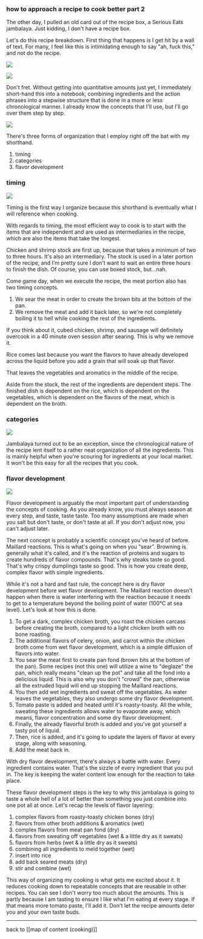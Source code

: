 ### how to approach a recipe to cook better part 2

The other day, I pulled an old card out of the recipe box, a Serious Eats jambalaya. Just kidding, I don't have a recipe box. 

Let's do this recipe breakdown. First thing that happens is I get hit by a wall of text. For many, I feel like this is intimidating enough to say "ah, fuck this," and not do the recipe.

![](recipe-2-1.png)

![](recipe-2-2.png)

Don't fret. Without getting into quantitative amounts just yet, I immediately short-hand this into a notebook, combining ingredients and the action phrases into a stepwise structure that is done in a more or less chronological manner. I already know the concepts that I'll use, but I'll go over them step by step.

![](recipe-2-3.png)

There's three forms of organization that I employ right off the bat with my shorthand.

1. timing
2. categories
3. flavor development

### timing

![](recipe-2-4.png)

Timing is the first way I organize because this shorthand is eventually what I will reference when cooking.

With regards to timing, the most efficient way to cook is to start with the items that are independent and are used as intermediaries in the recipe, which are also the items that take the longest. 

Chicken and shrimp stock are first up, because that takes a minimum of two to three hours. It's also an intermediary. The stock is used in a later portion of the recipe, and I'm pretty sure I don't want to wait an entire three hours to finish the dish. Of course, you can use boxed stock, but…nah.

Come game day, when we execute the recipe, the meat portion also has two timing concepts. 

1. We sear the meat in order to create the brown bits at the bottom of the pan.
2. We remove the meat and add it back later, so we're not completely boiling it to hell while cooking the rest of the ingredients.

If you think about it, cubed chicken, shrimp, and sausage will definitely overcook in a 40 minute oven session after searing. This is why we remove it.

Rice comes last because you want the flavors to have already developed across the liquid before you add a grain that will soak up that flavor.

That leaves the vegetables and aromatics in the middle of the recipe. 

Aside from the stock, the rest of the ingredients are dependent steps. The finished dish is dependent on the rice, which is dependent on the vegetables, which is dependent on the flavors of the meat, which is dependent on the broth.

### categories

![](recipe-2-5.png)

Jambalaya turned out to be an exception, since the chronological nature of the recipe lent itself to a rather neat organization of all the ingredients. This is mainly helpful when you're scouring for ingredients at your local market. It won't be this easy for all the recipes that you cook.

### flavor development

![](recipe-2-6.png)

Flavor development is arguably the most important part of understanding the concepts of cooking. As you already know, you must always season at every step, and taste, taste taste. Too many assumptions are made when you salt but don't taste, or don't taste at all. If you don't adjust now, you can't adjust later.

The next concept is probably a scientific concept you've heard of before. Maillard reactions. This is what's going on when you "sear". Browning is generally what it's called, and it's the reaction of proteins and sugars to create hundreds of flavor compounds. That's why steaks taste so good. That's why crispy dumplings taste so good. This is how you create deep, complex flavor with simple ingredients.  
  
While it's not a hard and fast rule, the concept here is dry flavor development before wet flavor development. The Maillard reaction doesn't happen when there is water interfering with the reaction because it needs to get to a temperature beyond the boiling point of water (100°C at sea level). Let's look at how this is done.

1. To get a dark, complex chicken broth, you roast the chicken carcass before creating the broth, compared to a light chicken broth with no bone roasting.
2. The additional flavors of celery, onion, and carrot within the chicken broth come from wet flavor development, which is a simple diffusion of flavors into water.
3. You sear the meat first to create pan fond (brown bits at the bottom of the pan). Some recipes (not this one) will utilize a wine to "deglaze" the pan, which really means "clean up the pot" and take all the fond into a delicious liquid. This is also why you don't "crowd" the pan, otherwise all the extruded liquid will end up stopping the Maillard reactions.
4. You then add wet ingredients and sweat off the vegetables. As water leaves the vegetables, they also undergo some dry flavor development. 
5. Tomato paste is added and heated until it's roasty-toasty. All the while, sweating these ingredients allows water to evaporate away, which means, flavor concentration and some dry flavor development.
6. Finally, the already flavorful broth is added and you've got yourself a tasty pot of liquid.
7. Then, rice is added, and it's going to update the layers of flavor at every stage, along with seasoning.
8. Add the meat back in. 

With dry flavor development, there's always a battle with water. Every ingredient contains water. That's the sizzle of every ingredient that you put in. The key is keeping the water content low enough for the reaction to take place. 

These flavor development steps is the key to why this jambalaya is going to taste a whole hell of a lot of better than something you just combine into one pot all at once. Let's recap the levels of flavor layering:

1. complex flavors from roasty-toasty chicken bones (dry)
2. flavors from other broth additions & aromatics (wet)
3. complex flavors from meat pan fond (dry)
4. flavors from sweating off vegetables (wet & a little dry as it sweats)
5. flavors from herbs (wet & a little dry as it sweats)
6. combining all ingredients to meld together (wet)
7. insert into rice
8. add back seared meats (dry)
9. stir and combine (wet)

This way of organizing my cooking is what gets me excited about it. It reduces cooking down to repeatable concepts that are reusable in other recipes. You can see I don't worry too much about the amounts. This is partly because I am tasting to ensure I like what I'm eating at every stage. If that means more tomato paste, I'll add it. Don't let the recipe amounts deter you and your own taste buds.

---

back to [[map of content (cooking)]]